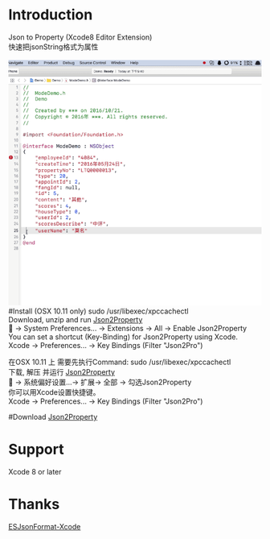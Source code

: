 # Introduction
Json to Property (Xcode8 Editor Extension)
<br/>
快速把jsonString格式为属性
<br/>
<br/>
<img  src="demo.gif"  alt="demo.gif" />
#Install
(OSX 10.11 only) sudo /usr/libexec/xpccachectl<br/>
Download, unzip and run <a href ="https://github.com/keepyounger/Json2Property/blob/master/Json2Property.zip?raw=true"> Json2Property </a><br/>
 -> System Preferences... -> Extensions -> All -> Enable Json2Property<br/>
You can set a shortcut (Key-Binding) for Json2Property using Xcode.<br/>
Xcode -> Preferences... -> Key Bindings (Filter "Json2Pro")<br/>

在OSX 10.11 上 需要先执行Command: sudo /usr/libexec/xpccachectl<br/>
下载, 解压 并运行 <a href ="https://github.com/keepyounger/Json2Property/blob/master/Json2Property.zip?raw=true"> Json2Property </a><br/>
 -> 系统偏好设置...-> 扩展-> 全部 -> 勾选Json2Property<br/>
你可以用Xcode设置快捷键。<br/>
Xcode -> Preferences... -> Key Bindings (Filter "Json2Pro")<br/>

#Download
<a href ="https://github.com/keepyounger/Json2Property/blob/master/Json2Property.zip?raw=true"> Json2Property </a> <br/>

# Support
Xcode 8 or later
# Thanks
<a href ="https://github.com/EnjoySR/ESJsonFormat-Xcode"> ESJsonFormat-Xcode </a> <br/>
